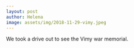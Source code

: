 ```yaml
---
layout: post
author: Helena
image: assets/img/2018-11-29-vimy.jpeg
---
```


We took a drive out to see the Vimy war memorial. 
